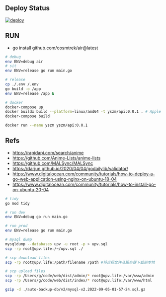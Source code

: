 ## Deploy Status

[![deploy](https://github.com/upvorg/server2/actions/workflows/deploy.yml/badge.svg)](https://github.com/upvorg/server2/actions/workflows/deploy.yml)

## RUN

- go install github.com/cosmtrek/air@latest

```bash
# debug
env ENV=debug air
# sit
env ENV=release go run main.go

# release
cp ./.env /.env
go build -o /app
env ENV=release /app &
```

```bash
# docker
docker-compose up
docker buildx build --platform=linux/amd64 -t yszm/api:0.0.1 . # Apple M1
docker-compose build

docker run --name yszm yszm/api:0.0.1
```

## Refs

- https://rapidapi.com/search/anime
- https://github.com/Anime-Lists/anime-lists
- https://github.com/MALSync/MALSync
- https://darjun.github.io/2020/04/04/godailylib/validator/
- https://www.digitalocean.com/community/tutorials/how-to-deploy-a-go-web-application-using-nginx-on-ubuntu-18-04
- https://www.digitalocean.com/community/tutorials/how-to-install-go-on-ubuntu-20-04

```bash
# tidy
go mod tidy

# run dev
env ENV=debug go run main.go

# run prod
env ENV=release go run main.go

# mysql dump
mysqldump --databases upv -u root -p > upv.sql
scp -rp root@upv.life:/~/upv.sql ./

# scp download files
scp -rp root@upv.life:/path/filename /path #将远程文件从服务器下载到本地

# scp upload files
scp -rp /Users/g/code/web/dist/admin/* root@upv.life:/var/www/admin
scp -rp /Users/g/code/web/dist/index/* root@upv.life:/var/www/html

gzip -d ./auto-backup-db/v2/mysql-v2.2022-09-05-01-57-24.sql.gz
```
